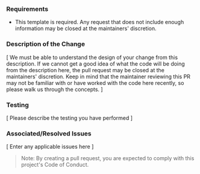 ### Requirements

* This template is required. Any request that does not include enough information may be closed at the maintainers' discretion.

### Description of the Change

[ We must be able to understand the design of your change from this description. If we cannot get a good idea of what the code will be doing from the description here, the pull request may be closed at the maintainers' discretion. Keep in mind that the maintainer reviewing this PR may not be familiar with or have worked with the code here recently, so please walk us through the concepts. ]

### Testing

[ Please describe the testing you have performed ]

### Associated/Resolved Issues

[ Enter any applicable issues here ]

> Note: By creating a pull request, you are expected to comply with this project's Code of Conduct.

<!--

    This template is based upon the work by the Atom project, https://github.com/atom/atom/

-->